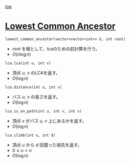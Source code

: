 [top](../../README.md)

# [Lowest Common Ancestor](./lca.hpp)

`lowest_common_ancestor(vector<vector<int>> G, int root)`
- $root$ を根として、lcaのための前計算を行う。
- $O(n\log{n})$

`lca.lca(int u, int v)`
- 頂点 $u$, $v$ のLCAを返す。
- $O(\log{n})$

`lca.distance(int u, int v)`
- パス $u$, $v$ の長さを返す。
- $O(\log{n})$

`lca.is_on_path(int u, int v, int x)`
- 頂点 $x$ がパス $u$, $v$ 上にあるかを返す。
- $O(\log{n})$

`lca.climb(int u, int d)`
- 頂点 $u$ から $d$ 回遡った祖先を返す。
- $0\le u < n$
- $O(\log{n})$